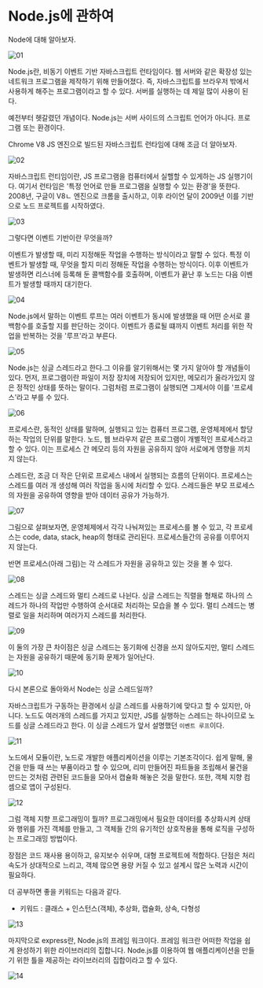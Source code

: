 # Node.js에 관하여

Node에 대해 알아보자.

![01](../assets/images/nodejs/nodejs.002.jpeg)

Node.js란, 비동기 이벤트 기반 자바스크립트 런타임이다. 웹 서버와 같은 확장성 있는 네트워크 프로그램을 제작하기 위해 만들어졌다. 즉, 자바스크립트를 브라우저 밖에서 사용하게 해주는 프로그램이라고 할 수 있다. 서버를 실행하는 데 제일 많이 사용이 된다.

예전부터 헷갈렸던 개념이다. Node.js는 서버 사이드의 스크립트 언어가 아니다. 프로그램 또는 환경이다.

Chrome V8 JS 엔진으로 빌드된 자바스크립트 런타임에 대해 조금 더 알아보자.

![02](../assets/images/nodejs/nodejs.003.jpeg)

자바스크립트 런티임이란, JS 프로그램을 컴퓨터에서 실핼할 수 있게하는 JS 실행기이다. 여기서 런타임은 '특정 언어로 만들 프로그램을 실행할 수 있는 환경'을 뜻한다. 2008년, 구글이 V8ㄴ 엔진으로 크롬을 출시하고, 이후 라이언 달이 2009년 이를 기반으로 노드 프로젝트를 시작하였다.

![03](../assets/images/nodejs/nodejs.004.jpeg)

그렇다면 이벤트 기반이란 무엇을까? 

이벤트가 발생할 때, 미리 지정해둔 작업을 수행하는 방식이라고 말할 수 있다. 특정 이벤트가 발생할 때, 무엇을 할지 미리 정해둔 작업을 수행하는 방식이다. 이후 이벤트가 발생하면 리스너에 등록해 둔 콜백함수를 호출하며, 이벤트가 끝난 후 노드는 다음 이벤트가 발생할 때까지 대기한다.

![04](../assets/images/nodejs/nodejs.005.jpeg)

Node.js에서 말하는 이벤트 루프는 여러 이벤트가 동시에 발생했을 때 어떤 순서로 콜백함수를 호출할 지를 판단하는 것이다. 이벤트가 종료될 떄까지 이벤트 처리를 위한 작업을 반복하는 것을 '루프'라고 부른다.

![05](../assets/images/nodejs/nodejs.006.jpeg)

Node.js는 싱글 스레드라고 한다.그 이유를 알기위해서는 몇 가지 알아야 할 개념들이 있다. 먼저, 프로그램이란 파일이 저장 장치에 저장되어 있지만, 메모리가 올라가있지 않은 정적인 상태를 뜻하는 말이다. 그럼처럼 프로그램이 실행되면 그제서야 이를 '프로세스'라고 부를 수 있다.

![06](../assets/images/nodejs/nodejs.007.jpeg)

프로세스란, 동적인 상태를 말하며, 실행되고 있는 컴퓨터 프로그램, 운영체제에서 할당하는 작업의 단위를 말한다. 노드, 웹 브라우저 같은 프로그램이 개별적인 프로세스라고 할 수 있다. 이는 프로세스 간 메모리 등의 자원을 공유하지 않아 서로에게 영향을 끼치지 않는다.

스레드란, 조금 더 작은 단위로 프로세스 내에서 실행되는 흐름의 단위이다. 프로세스는 스레드를 여러 개 생성해 여러 작업을 동시에 처리할 수 있다. 스레드들은 부모 프로세스의 자원을 공유하여 영향을 받아 데이터 공유가 가능하가.

![07](../assets/images/nodejs/nodejs.008.jpeg)

그림으로 살펴보자면, 운영체제에서 각각 나눠져있는 프로세스를 볼 수 있고, 각 프로세스는 code, data, stack, heap의 형태로 관리된다. 프로세스들간의 공유를 이루어지지 않는다.

반면 프로세스(아래 그림)는 각 스레드가 자원을 공유하고 있는 것을 볼 수 있다.

![08](../assets/images/nodejs/nodejs.009.jpeg)

스레드는 싱글 스레드와 멀티 스레드로 나뉜다. 싱글 스레드는 직렬을 형채로 하나의 스레드가 하나의 작업만 수행하여 순서대로 처리하는 모습을 볼 수 있다. 멀티 스레드는 병렬로 일을 처리하며 여러가지 스레드를 처리한다.

![09](../assets/images/nodejs/nodejs.010.jpeg)

이 둘의 가장 큰 차이점은 싱글 스레드는 동기화에 신경을 쓰지 않아도지만, 멀티 스레드는 자원을 공유하기 때문에 동기화 문제가 일어난다.

![10](../assets/images/nodejs/nodejs.011.jpeg)

다시 본론으로 돌아와서 Node는 싱글 스레드일까?

자바스크립트가 구동하는 환경에서 싱글 스레드를 사용하기에 맞다고 할 수 있지만, 아니다. 노드도 여러개의 스레드를 가지고 있지만, JS를 실행하는 스레드는 하나이므로 노드를 싱글 스레드라고 한다. 이 싱글 스레드가 앞서 설명했던 `이벤트 루프`이다.

![11](../assets/images/nodejs/nodejs.012.jpeg)

노드에서 모듈이란, 노드로 개발한 애플리케이션을 이루는 기본조각이다. 쉽게 말해, 물건을 만들 때 쓰는 부품이라고 할 수 있으며, 리미 만들어진 파트들을 조립해서 물건을 만드는 것처럼 관련된 코드들을 모아서 캡슐화 해놓은 것을 말한다. 또한, 객체 지향 컴셈으로 앱이 구성된다.


![12](../assets/images/nodejs/nodejs.013.jpeg)

그럼 객체 지향 프로그래밍이 뭘까? 프로그래밍에서 필요한 데이터를 추상화시켜 상태와 행위를 가진 객체를 만들고, 그 객체들 간의 유기적인 상호작용을 통해 로직을 구성하는 프로그래밍 방법이다. 

장점은 코드 재사용 용이하고, 유지보수 쉬우며, 대형 프로젝트에 적합하다. 단점은 처리 속도가 상대적으로 느리고, 객체 많으면 용량 커질 수 있고 설계시 많은 노력과 시간이 필요하다. 

더 공부하면 좋을 키워드는 다음과 같다.

- 키워드 : 클래스 + 인스턴스(객체), 추상화, 캡슐화, 상속, 다형성

![13](../assets/images/nodejs/nodejs.014.jpeg)

마지막으로 express란, Node.js의 프레임 워크이다. 프레임 워크란 어떠한 작업을 쉽게 완성하기 위한 라이브러리의 집합니다. Node.js를 이용하여 웹 애플리케이션을 만들기 위한 틀을 제공하는 라이브러리의 집합이라고 할 수 있다.

![14](../assets/images/nodejs/nodejs.015.jpeg)